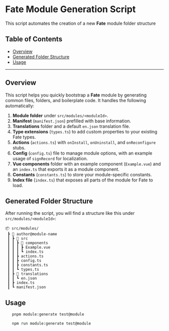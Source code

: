 # Fate Module Generation Script

This script automates the creation of a new **Fate** module folder structure

## Table of Contents

- [Overview](#overview)
- [Generated Folder Structure](#generated-folder-structure)
- [Usage](#usage)

---

## Overview

This script helps you quickly bootstrap a **Fate** module by generating common files, folders, and boilerplate code. It handles the following automatically:

1. **Module folder** under `src/modules/<moduleId>`.
2. **Manifest** (`manifest.json`) prefilled with base information.
3. **Translations** folder and a default `en.json` translation file.
4. **Type extensions** (`types.ts`) to add custom properties to your existing Fate types.
5. **Actions** (`actions.ts`) with `onInstall`, `onUninstall`, and `onReconfigure` stubs.
6. **Config** (`config.ts`) file to manage module options, with an example usage of `signRecord` for localization.
7. **Vue components** folder with an example component (`Example.vue`) and an `index.ts` that exports it as a module component.
8. **Constants** (`constants.ts`) to store your module-specific constants.
9. **Index file** (`index.ts`) that exposes all parts of the module for Fate to load.

## Generated Folder Structure
After running the script, you will find a structure like this under `src/modules/<moduleId>`:

```
📦 src/modules/
 ┣ 📂 author@module-name
 ┃ ┣ 📂 src
 ┃ ┃ ┣ 📂 components
 ┃ ┃ ┃ ┣ Example.vue
 ┃ ┃ ┃ ┗ index.ts
 ┃ ┃ ┣ actions.ts
 ┃ ┃ ┣ config.ts
 ┃ ┃ ┣ constants.ts
 ┃ ┃ ┗ types.ts
 ┃ ┣ 📂 translations
 ┃ ┃ ┗ en.json
 ┃ ┣ index.ts
 ┃ ┗ manifest.json
```

## Usage
```bash
   pnpm module:generate test@module
```

```bash
   npm run module:generate test@module
```

